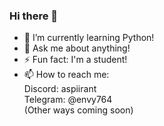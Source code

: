 ### Hi there 👋

- 🌱 I’m currently learning Python!
- 💬 Ask me about anything!
- ⚡ Fun fact: I'm a student!
- 📫 How to reach me: \
    Discord: aspiirant \
    Telegram: @envy764 \
    (Other ways coming soon)

<!--
**aspiirant/aspiirant** is a ✨ _special_ ✨ repository because its `README.md` (this file) appears on your GitHub profile.

Here are some ideas to get you started:

- 🔭 I’m currently working on ...
- 🌱 I’m currently learning Python!
- 👯 I’m looking to collaborate on ...
- 🤔 I’m looking for help with ...
- 💬 Ask me about ...
- 📫 How to reach me: ...
- 😄 Pronouns: ...
- ⚡ Fun fact: ...
-->
